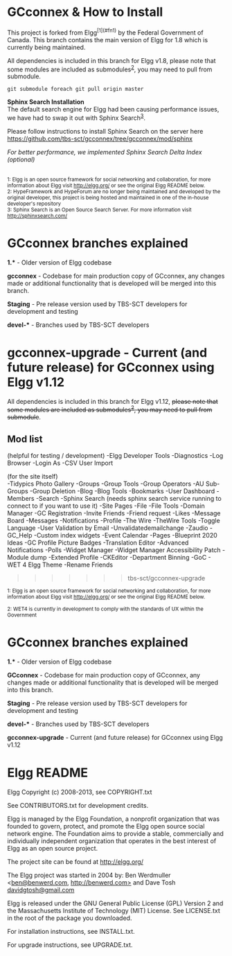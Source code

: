 <h1>GCconnex & How to Install</h1>
This project is forked from Elgg<sup>[1](#fn1)</sup> by the Federal Government of Canada. This branch contains the main version of Elgg for 1.8 which is currently being maintained.

All dependencies is included in this branch for Elgg v1.8, please note that some modules are included as submodules<sup>[2](#fn2)</sup>, you may need to pull from submodule.


```
git submodule foreach git pull origin master
```

<strong>Sphinx Search Installation</strong><br/>
The default search engine for Elgg had been causing performance issues, we have had to swap it out with Sphinx Search<sup>[3](#fn3)</sup>.

Please follow instructions to install Sphinx Search on the server here https://github.com/tbs-sct/gcconnex/tree/gcconnex/mod/sphinx

<i>For better performance, we implemented Sphinx Search Delta Index (optional)</i>

<br/><sub><a name="fn1">1</a>: Elgg is an open source framework  for social networking and collaboration, for more information about Elgg visit http://elgg.org/ or see the original Elgg README below.</sub>
<br/><sub><a name="fn2">2</a>: HypeFramework and HypeForum are no longer being maintained and developed by the original developer, this project is being hosted and maintained in one of the in-house developer's repository</sub>
<br/><sub><a name="fn3">3</a>: Sphinx Search is an Open Source Search Server. For more information visit http://sphinxsearch.com/


<h1>GCconnex branches explained</h1>
<strong>1.*</strong> - Older version of Elgg codebase

<strong>gcconnex</strong> - Codebase for main production copy of GCconnex, any changes made or additional functionality that is developed will be merged into this branch.

<strong>Staging</strong> - Pre release version used by TBS-SCT developers for development and testing

<strong>devel-*</strong> - Branches used by TBS-SCT developers

<strong>gcconnex-upgrade</strong> - Current (and future release) for GCconnex using Elgg v1.12
=======
All dependencies is included in this branch for Elgg v1.12, <s>please note that some modules are included as submodules<sup>[2](#fn2)</sup>, you may need to pull from submodule</s>.

<h2>Mod list</h2>
(helpful for testing / development)
-Elgg Developer Tools
-Diagnostics
-Log Browser
-Login As
-CSV User Import

(for the site itself) <br />
-Tidypics Photo Gallery
-Groups
-Group Tools
-Group Operators
-AU Sub-Groups
-Group Deletion
-Blog
-Blog Tools
-Bookmarks
-User Dashboard
-Members
-Search
-Sphinx Search	(needs sphinx search service running to connect to if you want to use it)
-Site Pages
-File
-File Tools
-Domain Manager
-GC Registration
-Invite Friends
-Friend request
-Likes
-Message Board
-Messages
-Notifications
-Profile
-The Wire
-TheWire Tools
-Toggle Language
-User Validation by Email
-Unvalidatedemailchange
-Zaudio
-GC_Help
-Custom index widgets
-Event Calendar
-Pages
-Blueprint 2020 Ideas
-GC Profile Picture Badges
-Translation Editor
-Advanced Notifications
-Polls
-Widget Manager
-Widget Manager Accessibility Patch
-Module dump
-Extended Profile
-CKEditor
-Department Binning
-GoC - WET 4 Elgg Theme
-Rename Friends
>>>>>>> tbs-sct/gcconnex-upgrade

<sub><a name="fn1">1</a>: Elgg is an open source framework  for social networking and collaboration, for more information about Elgg visit http://elgg.org/ or see the original Elgg README below.</sub>

<sub><a name="fn2">2</a>: WET4 is currently in development to comply with the standards of UX within the Government</sub>

<h1>GCconnex branches explained</h1>
<strong>1.*</strong> - Older version of Elgg codebase

<strong>GCconnex</strong> - Codebase for main production copy of GCconnex, any changes made or additional functionality that is developed will be merged into this branch.

<strong>Staging</strong> - Pre release version used by TBS-SCT developers for development and testing

<strong>devel-*</strong> - Branches used by TBS-SCT developers

<strong>gcconnex-upgrade</strong> - Current (and future release) for GCconnex using Elgg v1.12

<h1>Elgg README</h1>

Elgg
Copyright (c) 2008-2013, see COPYRIGHT.txt

See CONTRIBUTORS.txt for development credits.

Elgg is managed by the Elgg Foundation, a nonprofit organization that was
founded to govern, protect, and promote the Elgg open source social network
engine.  The Foundation aims to provide a stable, commercially and
individually independent organization that operates in the best interest of Elgg
as an open source project.

The project site can be found at http://elgg.org/

The Elgg project was started in 2004 by:
Ben Werdmuller <ben@benwerd.com, http://benwerd.com> and
Dave Tosh <davidgtosh@gmail.com>

Elgg is released under the GNU General Public License (GPL) Version 2 and the
Massachusetts Institute of Technology (MIT) License. See LICENSE.txt
in the root of the package you downloaded.

For installation instructions, see INSTALL.txt.

For upgrade instructions, see UPGRADE.txt.
